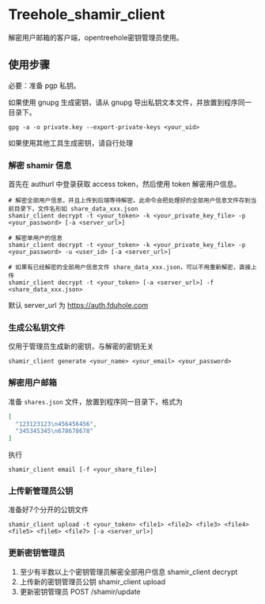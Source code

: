 # Treehole_shamir_client

解密用户邮箱的客户端，opentreehole密钥管理员使用。

## 使用步骤

必要：准备 pgp 私钥。

如果使用 gnupg 生成密钥，请从 gnupg 导出私钥文本文件，并放置到程序同一目录下。

```shell
gpg -a -o private.key --export-private-keys <your_uid>
```

如果使用其他工具生成密钥，请自行处理

### 解密 shamir 信息

首先在 authurl 中登录获取 access token，然后使用 token 解密用户信息。

```shell
# 解密全部用户信息，并且上传到后端等待解密。此命令会把处理好的全部用户信息文件存到当前目录下，文件名形如 share_data_xxx.json
shamir_client decrypt -t <your_token> -k <your_private_key_file> -p <your_password> [-a <server_url>]

# 解密单用户的信息
shamir_client decrypt -t <your_token> -k <your_private_key_file> -p <your_password> -u <user_id> [-a <server_url>]

# 如果有已经解密的全部用户信息文件 share_data_xxx.json，可以不用重新解密，直接上传
shamir_client decrypt -t <your_token> [-a <server_url>] -f <share_data_xxx.json>
```

默认 server_url 为 https://auth.fduhole.com

### 生成公私钥文件

仅用于管理员生成新的密钥，与解密的密钥无关

```shell
shamir_client generate <your_name> <your_email> <your_password>
```

### 解密用户邮箱

准备 `shares.json` 文件，放置到程序同一目录下，格式为

```json
[
  "123123123\n456456456",
  "345345345\n678678678"
]
```

执行

```shell
shamir_client email [-f <your_share_file>]
```

### 上传新管理员公钥

准备好7个分开的公钥文件

```shell
shamir_client upload -t <your_token> <file1> <file2> <file3> <file4> <file5> <file6> <file7> [-a <server_url>]
```

### 更新密钥管理员
1. 至少有半数以上个密钥管理员解密全部用户信息 shamir_client decrypt
2. 上传新的密钥管理员公钥 shamir_client upload
3. 更新密钥管理员 POST /shamir/update